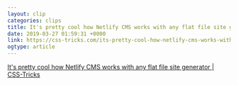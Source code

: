 ```yaml
---
layout: clip 
categories: clips
title: It's pretty cool how Netlify CMS works with any flat file site generator
date: 2019-03-27 01:59:31 +0000
link: https://css-tricks.com/its-pretty-cool-how-netlify-cms-works-with-any-flat-file-site-generator/
ogtype: article
---
```

[It's pretty cool how Netlify CMS works with any flat file site generator | CSS-Tricks   ](https://css-tricks.com/its-pretty-cool-how-netlify-cms-works-with-any-flat-file-site-generator/ )

